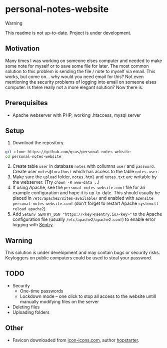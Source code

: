 # personal-notes-website
> [!WARNING] 
> This readme is not up-to-date. Project is under development.
## Motivation
Many times I was working on someone elses computer and needed to make some note for myself or to save some file for later. The most common solution to this problem is sending the file / note to myself via email. This works, but come on... why would you need email for this? Not even mentioning the security problems of logging into email on someone elses computer. Is there really not a more elegant solution? Now there is.
## Prerequisites
* Apache webserver with PHP, working .htaccess, mysql server
## Setup
1. Download the repository.
```bash
git clone https://github.com/qsus/personal-notes-website
cd personal-notes-website
```
2. Create table `user` in database `notes` with collumns `user` and `password`. Create user `notes@localhost` which has access to the table `notes.user`.
4. Make sure the `upload` folder, `notes.html` and `notes.txt` are writable by the webserver. (Try `chown -R www-data .`.)
5. If using Apache, see the `personal-notes-website.conf` file for an example configuration and hope it is up-to-date. This should usually be placed in `/etc/apache2/sites-available/` and enabled with `a2ensite personal-notes-website.conf` (don't forget to restart Apache `systemctl reload apache2`).
6. Add `SetEnv SENTRY_DSN "https://<key>@sentry.io/<key>"` to the Apache configuration file (usually `/etc/apache2/apache2.conf`) to enable error logging with [Sentry](https://sentry.io/).
## Warning
This solution is under development and may contain bugs or security risks. Keyloggers on public computers could be used to steal your password.
## TODO
* Security
	* One-time passwords
	* Lockdown mode – one click to stop all access to the website untill manually modifying files on the server
* Deleting files
* Uploading folders
## Other
* Favicon downloaded from [icon-icons.com](https://icon-icons.com/icon/notepad-notes/22522), author [hopstarter](https://www.deviantart.com/hopstarter).
